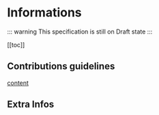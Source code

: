 # Informations

::: warning
This specification is still on Draft state
:::

[[toc]]

## Contributions guidelines

[content](./guidelines.md)

## Extra Infos
